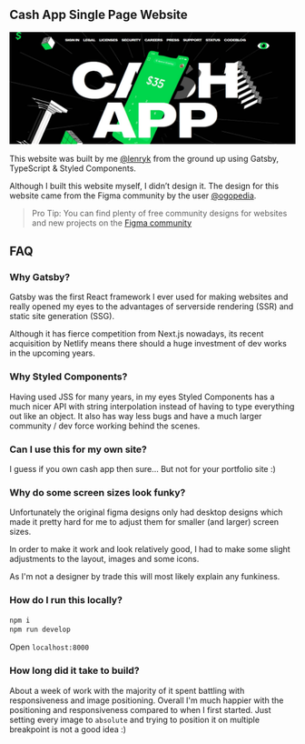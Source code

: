 ## Cash App Single Page Website

![cash app cover image](https://raw.githubusercontent.com/lenryk/portfolio-website/main/public/assets/images/cash-app-project.jpg)

This website was built by me [@lenryk](https://github.com/lenryk) from the ground up using Gatsby, TypeScript & Styled Components.

Although I built this website myself, I didn’t design it. The design for this website came from the Figma community by the user [@ogopedia](https://www.figma.com/@ogopedia).

>Pro Tip: You can find plenty of free community designs for websites and new projects on the [Figma community](https://www.figma.com/community)

## FAQ

### Why Gatsby?

Gatsby was the first React framework I ever used for making websites and really opened my eyes to the advantages of serverside rendering (SSR) and static site generation (SSG).

Although it has fierce competition from Next.js nowadays, its recent acquisition by Netlify means there should a huge investment of dev works in the upcoming years.

### Why Styled Components?

Having used JSS for many years, in my eyes Styled Components has a much nicer API with string interpolation instead of having to type everything out like an object. It also has way less bugs and have a much larger community / dev force working behind the scenes.

### Can I use this for my own site?

I guess if you own cash app then sure... But not for your portfolio site :) 

### Why do some screen sizes look funky?

Unfortunately the original figma designs only had desktop designs which made it pretty hard for me to adjust them for smaller (and larger) screen sizes.

In order to make it work and look relatively good, I had to make some slight adjustments to the layout, images and some icons.

As I'm not a designer by trade this will most likely explain any funkiness.

### How do I run this locally?

```bash
npm i
npm run develop
```
Open `localhost:8000`

### How long did it take to build?

About a week of work with the majority of it spent battling with responsiveness and image positioning. Overall I'm much happier with the positioning and responsiveness compared to when I first started. Just setting every image to `absolute` and trying to position it on multiple breakpoint is not a good idea :)